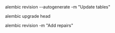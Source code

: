 alembic revision --autogenerate -m "Update tables"

alembic upgrade head

alembic revision -m "Add repairs"